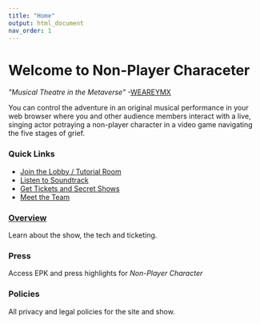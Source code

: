```yaml
---
title: "Home"
output: html_document
nav_order: 1
---
```

# Welcome to Non-Player Characeter

*"Musical Theatre in the Metaverse"* 
-[WEAREYMX](https://www.weareymx.com/ymxblog/musical-theatre-and-the-metaverse-brendan-bradley-is-busy-innovating)

You can control the adventure in an original musical performance in your web browser where you and other audience members interact with a live, singing actor potraying a non-player character in a video game navigating the five stages of grief. 

### Quick Links
- [Join the Lobby / Tutorial Room](https://onboardxr.live/FQJnyUZ/listening/?k=listener)
- [Listen to Soundtrack](https://music.apple.com/us/album/non-player-character-workshop-musical-cast-recording/1634852775?app=itunes)
- [Get Tickets and Secret Shows](https://futurestages.github.io/npcmusical/tickets)
- [Meet the Team](https://futurestages.github.io/npcmusical/about.html)

### [Overview](./1.overview.md)
Learn about the show, the tech and ticketing.  

### Press
Access EPK and press highlights for *Non-Player Character*

### Policies
All privacy and legal policies for the site and show.
